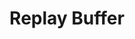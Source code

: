 ---
title: "Replay Buffer"

categories: ['']

tags: ['Replay', 'Buffer']

arabic: ['مخزن مؤقت للإعادة']

publishers: ['معجم مصطلحات التعلم الآلي والتعلم العميق وعلم البيانات']

types: "word"

slug: ""
---